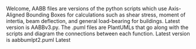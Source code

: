 Welcome, AABB files are versions of the python scripts which use Axis-Aligned Bounding Boxes for calculations such as shear stress, moment of intertia, beam deflection, and general load-bearing for buildings. Latest version is AABBv3.py. The .puml files are PlantUMLs that go along with the scripts and diagram the connections between each function. Latest version is aabbumlpt2.puml 
  Latest
